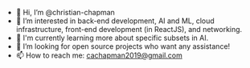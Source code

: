 - 👋 Hi, I’m @christian-chapman
- 👀 I’m interested in back-end development, AI and ML, cloud infrastructure, front-end development (in ReactJS), and networking.
- 🌱 I'm currently learning more about specific subsets in AI. 
- 💞️ I’m looking for open source projects who want any assistance!
- 📫 How to reach me: cachapman2019@gmail.com

<!---
christian-chapman/christian-chapman is a ✨ special ✨ repository because its `README.md` (this file) appears on your GitHub profile.
You can click the Preview link to take a look at your changes.
--->
